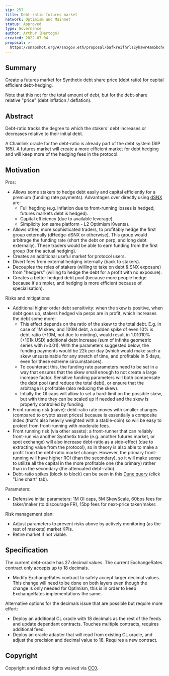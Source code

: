 ```yaml
---
sip: 257
title: Debt-ratio futures market  
network: Optimism and Mainnet
status: Approved
type: Governance
author: Arthur (@artdgn)
created: 2022-07-04
proposal: >-
  https://snapshot.org/#/snxgov.eth/proposal/bafkreifhrls2ykawr4am5bchexaj7wvufu7jufrfyzchfa5ysfc3fkffwu
---
```


## Summary

Create a futures market for Synthetix debt share price (debt ratio) for capital efficient debt-hedging.

Note that this not for the total amount of debt, but for the debt-share relative "price" (debt inflation / deflation).

## Abstract

Debt-ratio tracks the degree to which the stakers' debt increases or decreases relative to their initial debt. 

A Chainlink oracle for the debt-ratio is already part of the debt system (SIP 165). A futures market will create a more efficient market for debt hedging and will keep more of the hedging fees in the protocol.

## Motivation

Pros:
- Allows some stakers to hedge debt easily and capital efficiently for a premium (funding rate payments). Advantages over directly using [dSNX](https://docs.dhedge.org/dhedge-original-pools/v2-snx-debt-mirror) are: 
  - Full hegding (e.g. inflation due to front-running losses is hedged, futures markets debt is hedged).
  - Capital efficiency (due to available leverage).
  - Simplicity (on same platform - L2 Optimism Kwenta).
- Allows other, more sophisticated traders, to profitably hedge the first group externally (dHedge-dSNX or otherwise). This group would arbitrage the funding rate (short the debt on perp, and long debt externally). These traders would be able to earn funding from the first group (for the actual hedging).
- Creates an additional useful market for protocol users.
- Divert fees from external hedging internally (back to stakers).
- Decouples the roles of stakers (willing to take on debt & SNX exposure) from "hedgers" (willing to hedge the debt for a profit with no exposure).   
- Creates a better hedged debt pool (because more people hedge because it's simpler, and hedging is more efficient because of specialisation).

Risks and mitigations:
- Additional higher order debt sensitivity: when the skew is positive, when debt goes up, stakers hedged via perps are in profit, which increases the debt some more:
  - This effect depends on the ratio of the skew to the total debt. E.g. in case of 1M skew, and 100M debt, a sudden spike of even 10% is debt-ratio (+10M, not due to minting), would result in 1.01010% (+101k USD) additional debt increase (sum of infinite geometric series with r=0.01). With the parameters suggested below, the funding payments would be 22k per day (which would make such a skew unsustainable for any stretch of time, and profitable in 5 days, even for these extreme circumstances).
  - To counteract this, the funding rate parameters need to be set in a way that ensures that the skew small enough to not create a large increase factor. Sensitive funding parameters will both compensate the debt pool (and reduce the total debt), or ensure that the arbitrage is profitable (also reducing the skew).
  - Intially the OI caps will allow to set a hard-limit on the possible skew, but with time they can be scaled up if needed and the skew is properly controlled by funding.
- Front running risk (naive): debt-ratio rate moves with smaller changes (compared to crypto asset prices) because is essentially a composite index (that's also heavily weighted with a stable-coin) so will be easy to protect from front-running with moderate fees.
- Front running risk (via other assets): a front-runner that can reliably front-run via another Synthetix trade (e.g. another futures market, or spot exchange) will also increase debt-ratio as a side-effect (due to extracting value from the protocol), so in theory is also able to make a profit from the debt-ratio market change. However, the primary front-running will have higher ROI (than the secondary), so it will make sense to utilize all the capital in the more profitable one (the primary) rather than in the secondary (the attenuated debt-ratio).
- Debt-ratio spikes (block to block) can be seen in this [Dune query](https://dune.com/queries/1003561) (click "Line chart" tab). 

Parameters:
- Defensive initial parameters: 1M OI caps, 5M SkewScale, 60bps fees for taker/maker (to discourage FR), 15bp fees for next-price taker/maker.   

Risk management plan:
- Adjust parameters to prevent risks above by actively monitoring (as the rest of markets) market KPIs. 
- Retire market if not viable.

## Specification

The current debt-oracle has 27 decimal values. The current ExchangeRates contract only accepts up to 18 decimals.
  - Modify ExchangeRates contract to safely accept larger decimal values. This change will need to be done on both layers
even though the change is only needed for Optimism, this is in order to keep ExchangeRates implementations the same.

Alternative options for the decimals issue that are possible but require more effort:
- Deploy an additional CL oracle with 18 decimals as the rest of the feeds and update dependant contracts. Touches multiple contracts, requires additional feed. 
- Deploy an oracle adapter that will read from existing CL oracle, and adjust the precision and decimal value to 18. Requires a new contract.

## Copyright

Copyright and related rights waived via [CC0](https://creativecommons.org/publicdomain/zero/1.0/).
